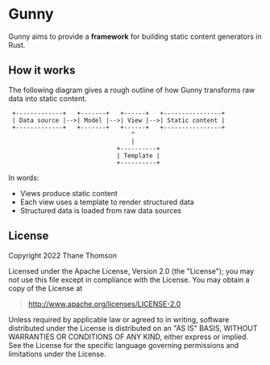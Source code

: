 # Gunny

Gunny aims to provide a **framework** for building static content generators in
Rust.

## How it works

The following diagram gives a rough outline of how Gunny transforms raw data
into static content.

```
 +-------------+   +-------+   +------+   +----------------+
 | Data source |-->| Model |-->| View |-->| Static content |
 +-------------+   +-------+   +------+   +----------------+
                                  ^
                                  |
                              +----------+
                              | Template |
                              +----------+
```

In words:

- Views produce static content
- Each view uses a template to render structured data
- Structured data is loaded from raw data sources

## License

Copyright 2022 Thane Thomson

Licensed under the Apache License, Version 2.0 (the "License");
you may not use this file except in compliance with the License.
You may obtain a copy of the License at

> <http://www.apache.org/licenses/LICENSE-2.0>

Unless required by applicable law or agreed to in writing, software
distributed under the License is distributed on an "AS IS" BASIS,
WITHOUT WARRANTIES OR CONDITIONS OF ANY KIND, either express or implied.
See the License for the specific language governing permissions and
limitations under the License.

